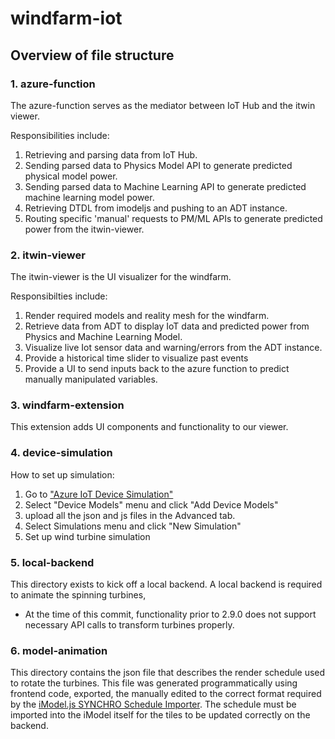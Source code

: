 # windfarm-iot

## Overview of file structure

### **1. azure-function**

The azure-function serves as the mediator between IoT Hub and the itwin viewer.

Responsibilities include:

1. Retrieving and parsing data from IoT Hub.
2. Sending parsed data to Physics Model API to generate predicted physical model power.
3. Sending parsed data to Machine Learning API to generate predicted machine learning model power.
4. Retrieving DTDL from imodeljs and pushing to an ADT instance.
6. Routing specific 'manual' requests to PM/ML APIs to generate predicted power from the itwin-viewer.

### **2. itwin-viewer**

The itwin-viewer is the UI visualizer for the windfarm.

Responsibilties include:
1. Render required models and reality mesh for the windfarm.
2. Retrieve data from ADT to display IoT data and predicted power from Physics and Machine Learning Model.
3. Visualize live Iot sensor data and warning/errors from the ADT instance.
4. Provide a historical time slider to visualize past events
5. Provide a UI to send inputs back to the azure function to predict manually manipulated variables.

### **3. windfarm-extension**

This extension adds UI components and functionality to our viewer.

### **4. device-simulation**

How to set up simulation:

1. Go to ["Azure IoT Device Simulation"](https://windfarmsimulation-m6vf5.azurewebsites.net/devicemodels)
2. Select "Device Models" menu and click "Add Device Models" 
3. upload all the json and js files in the Advanced tab.
4. Select Simulations menu and click "New Simulation" 
5. Set up wind turbine simulation

### **5. local-backend**

This directory exists to kick off a local backend. A local backend is required to animate the spinning turbines, 
- At the time of this commit, functionality prior to 2.9.0 does not support necessary API calls to transform turbines properly.

### **6. model-animation**

This directory contains the json file that describes the render schedule used to rotate the turbines.  This file was generated programmatically using frontend code, exported, the manually edited to the correct format required by the [iModel.js SYNCHRO Schedule Importer](https://github.com/imodeljs/imodeljs/tree/master/test-apps/synchro-schedule-importer).  The schedule must be imported into the iModel itself for the tiles to be updated correctly on the backend.